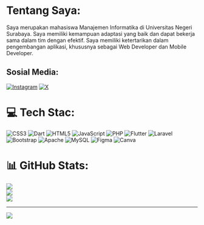 # Tentang Saya:
Saya merupakan mahasiswa Manajemen Informatika di Universitas Negeri Surabaya. Saya memiliki kemampuan adaptasi yang baik dan dapat bekerja sama dalam tim dengan efektif. Saya memiliki ketertarikan dalam pengembangan aplikasi, khususnya sebagai Web Developer dan Mobile Developer.


## Sosial Media:
[![Instagram](https://img.shields.io/badge/Instagram-%23E4405F.svg?logo=Instagram&logoColor=white)](https://instagram.com/aryanggaps_) [![X](https://img.shields.io/badge/X-black.svg?logo=X&logoColor=white)](https://x.com/aryanggaps_) 

# 💻 Tech Stac:
![CSS3](https://img.shields.io/badge/css3-%231572B6.svg?style=for-the-badge&logo=css3&logoColor=white) ![Dart](https://img.shields.io/badge/dart-%230175C2.svg?style=for-the-badge&logo=dart&logoColor=white) ![HTML5](https://img.shields.io/badge/html5-%23E34F26.svg?style=for-the-badge&logo=html5&logoColor=white) ![JavaScript](https://img.shields.io/badge/javascript-%23323330.svg?style=for-the-badge&logo=javascript&logoColor=%23F7DF1E) ![PHP](https://img.shields.io/badge/php-%23777BB4.svg?style=for-the-badge&logo=php&logoColor=white) ![Flutter](https://img.shields.io/badge/Flutter-%2302569B.svg?style=for-the-badge&logo=Flutter&logoColor=white) ![Laravel](https://img.shields.io/badge/laravel-%23FF2D20.svg?style=for-the-badge&logo=laravel&logoColor=white) ![Bootstrap](https://img.shields.io/badge/bootstrap-%238511FA.svg?style=for-the-badge&logo=bootstrap&logoColor=white) ![Apache](https://img.shields.io/badge/apache-%23D42029.svg?style=for-the-badge&logo=apache&logoColor=white) ![MySQL](https://img.shields.io/badge/mysql-4479A1.svg?style=for-the-badge&logo=mysql&logoColor=white) ![Figma](https://img.shields.io/badge/figma-%23F24E1E.svg?style=for-the-badge&logo=figma&logoColor=white) ![Canva](https://img.shields.io/badge/Canva-%2300C4CC.svg?style=for-the-badge&logo=Canva&logoColor=white)
# 📊 GitHub Stats:
![](https://github-readme-stats.vercel.app/api?username=22091397033AryanggaPutraSatrya&theme=transparent&hide_border=false&include_all_commits=true&count_private=false)<br/>
![](https://github-readme-streak-stats.herokuapp.com/?user=22091397033AryanggaPutraSatrya&theme=transparent&hide_border=false)<br/>
![](https://github-readme-stats.vercel.app/api/top-langs/?username=22091397033AryanggaPutraSatrya&theme=transparent&hide_border=false&include_all_commits=true&count_private=false&layout=compact)

---
[![](https://visitcount.itsvg.in/api?id=22091397033AryanggaPutraSatrya&icon=0&color=0)](https://visitcount.itsvg.in)

<!-- Proudly created with GPRM ( https://gprm.itsvg.in ) -->
